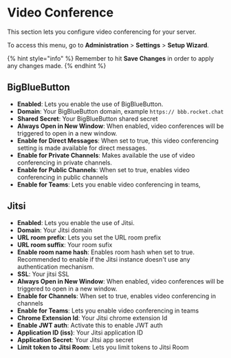 # Video Conference

This section lets you configure video conferencing for your server.

To access this menu, go to **Administration** > **Settings** > **Setup Wizard**.

{% hint style="info" %}
Remember to hit **Save Changes** in order to apply any changes made.
{% endhint %}

## BigBlueButton

* **Enabled**: Lets you enable the use of BigBlueButton.
* **Domain**: Your BigBlueButton domain, example `https:// bbb.rocket.chat`
* **Shared Secret**: Your BigBlueButton shared secret
* **Always Open in New Window**: When enabled, video conferences will be triggered to open in a new window.
* **Enable for Direct Messages**: When set to true, this video conferencing setting is made available for direct messages.
* **Enable for Private Channels**: Makes available the use of video conferencing in private channels.
* **Enable for Public Channels**: When set to true, enables video conferencing in public channels
* **Enable for Teams**: Lets you enable video conferencing in teams,

## Jitsi

* **Enabled**: Lets you enable the use of Jitsi.
* **Domain**: Your Jitsi domain
* **URL room prefix**: Lets you set the URL room prefix
* **URL room suffix**: Your room sufix
* **Enable room name hash**: Enables room hash when set to true. Recommended to enable if the Jitsi instance doesn't use any authentication mechanism.
* **SSL**: Your jitsi SSL
* **Always Open in New Window**: When enabled, video conferences will be triggered to open in a new window.
* **Enable for Channels**: When set to true, enables video conferencing in channels
* **Enable for Teams**: Lets you enable video conferencing in teams
* **Chrome Extension Id**: Your Jitsi chrome extension Id
* **Enable JWT auth**: Activate this to enable JWT auth
* **Application ID (iss)**: Your Jitsi application ID
* **Application Secret**: Your Jitsi app secret
* **Limit token to Jitsi Room**: Lets you limit tokens to Jitsi Room
